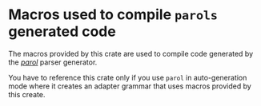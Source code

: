 # Macros used to compile `parols` generated code

The macros provided by this crate are used to compile code generated by the
*[parol](https://github.com/jsinger67/parol)* parser generator.

You have to reference this crate only if you use `parol` in auto-generation mode where it creates
an adapter grammar that uses macros provided by this create.
